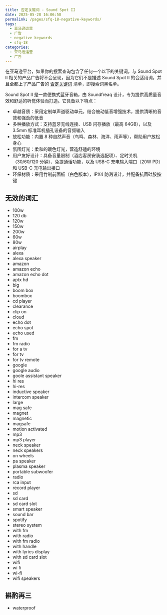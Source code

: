 ```yaml
---
title: 否定关键词 - Sound Spot II
date: 2025-05-28 16:06:58
permalink: /pages/sfq-18-negative-keywords/
tags:
  - 亚马逊运营
  - 广告
  - negative keywords
  - sfq-18
categories:
  - 亚马逊运营
  - 广告
---
```


在亚马逊平台，如果你的搜索查询包含了任何一个以下的关键词，与 Sound Spot II 相关的产品广告将不会呈现，因为它们不是描述 Sound Spot II 的合适用词，并且全都上了产品广告的 [否定关键词](/pages/negative-keywords/) 清单，即搜索词黑名单。

<!-- more -->

Sound Spot II 是一款便携式蓝牙音箱，由 Soundfreaq 设计，专为提供高质量音效和舒适的听觉体验而打造。它具备以下特点：

- 卓越音质：采用定制单声道驱动单元，结合被动低音增强技术，提供清晰的音效和强劲的低音
- 多种播放方式：支持蓝牙无线连接、USB 闪存播放（最高 64GB），以及 3.5mm 标准耳机插孔设备的音频输入
- 放松功能：内置 8 种自然声音（鸟鸣、森林、海洋、雨声等），帮助用户放松身心
- 氛围灯光：柔和的暖色灯光，营造舒适的环境
- 用户友好设计：具备音量限制（酒店客房安装选配项）、定时关机（30/60/120 分钟）、免提通话功能，以及 USB-C 充电输入端口（20W PD）和 USB-C 充电输出接口
- 环保材质：采用竹制前面板（白色版本），IPX4 防溅设计，并配备抗菌硅胶按键

## 无效的词汇

- 100w
- 120 db
- 120w
- 150w
- 200w
- 60w
- 80w
- airplay
- alexa
- alexa speaker
- amazon
- amazon echo
- amazon echo dot
- aptx hd
- big
- boom box
- boombox
- cd player
- clearance
- clip on
- cloud
- echo dot
- echo spot
- echo used
- fm
- fm radio
- for a tv
- for tv
- for tv remote
- google
- google audio
- goole assistant speaker
- hi res
- hi-res
- inductive speaker
- intercom speaker
- large
- mag safe
- magnet
- magnetic
- magsafe
- motion activated
- mp3
- mp3 player
- neck speaker
- neck speakers
- on wheels
- pa speaker
- plasma speaker
- portable subwoofer
- radio
- rca input
- record player
- sd
- sd card
- sd card slot
- smart speaker
- sound bar
- spotify
- stereo system
- with fm
- with radio
- with fm radio
- with handle
- with lyrics display
- with sd card slot
- wifi
- wi fi
- wi-fi
- wifi speakers

## 斟酌再三

- waterproof
